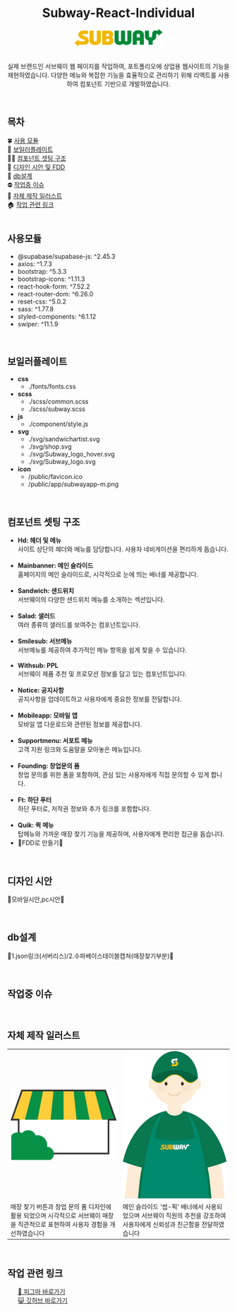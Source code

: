 <div align="center">
    <h1>Subway-React-Individual</h1> 
    <img style="width:200px;" src="./src/svg/Subway_logo.svg">
    </br>
    </br>
    <p>실제 브랜드인 서브웨이 웹 페이지를 작업하여, 포트폴리오에 상업용 웹사이트의 기능을 재현하였습니다. 다양한 메뉴와 복잡한 기능을 효율적으로 관리하기 위해 리액트를 사용하여 컴포넌트 기반으로 개발하였습니다.</p>
    </br>
</div>
<div>
    <h2>목차</h2>
    🍀 <a href="#module">사용 모듈</a></br>
    🌌 <a href="#boilerplate">보일러플레이트</a></br>
    👩‍🔧 <a href="#component">컴포넌트 셋팅 구조</a></br>
    📐 <a href="#design">디자인 시안 및 FDD</a></br>
    🔎 <a href="#db">db설계</a></br>
    ⛔ <a href="#issuse">작업중 이슈</a></br>
    🎨 <a href="#Illustrator">자체 제작 일러스트</a></br>
    🏠 <a href="#link">작업 관련 링크</a></br>
    </br>
</div>
<div id="module">
    <h2>사용모듈</h2>
    <ul>
        <li>@supabase/supabase-js: ^2.45.3</li>
        <li>axios: ^1.7.3</li>
        <li>bootstrap: ^5.3.3</li>
        <li>bootstrap-icons: ^1.11.3</li>
        <li>react-hook-form: ^7.52.2</li>
        <li>react-router-dom: ^6.26.0</li>
        <li>reset-css: ^5.0.2</li>
        <li>sass: ^1.77.8</li>
        <li>styled-components: ^6.1.12</li>
        <li>swiper: ^11.1.9</li>
    </ul>
    </br>
</div>
<div id="boilerplate">
    <h2>보일러플레이트</h2>
    <ul> 
        <li>
            <b>css</b>
            <ul>
                <li>./fonts/fonts.css</li>
            </ul>
        </li>
        <li>
            <b>scss</b>
            <ul>
                <li>./scss/common.scss</li>
                <li>./scss/subway.scss</li>
            </ul>
        </li>
        <li>
            <b>js</b>
            <ul>
                <li>./component/style.js</li>
            </ul>
        </li>
        <li>
            <b>svg</b>
            <ul>
                <li>./svg/sandwichartist.svg</li>
                <li>./svg/shop.svg</li>
                <li>./svg/Subway_logo_hover.svg</li>
                <li>./svg/Subway_logo.svg</li>
            </ul>
        </li>
        <li>
            <b>icon</b>
            <ul>
                <li>/public/favicon.ico</li>
                <li>/public/app/subwayapp-m.png</li>
            </ul>
        </li>
    </ul>    
    </br>
</div>
<div id="component">
    <h2>컴포넌트 셋팅 구조</h2>
    <ul>
        <li>
            <b>Hd: 헤더 및 메뉴</b></br>
            사이트 상단의 헤더와 메뉴를 담당합니다. 사용자 네비게이션을 편리하게 돕습니다.
        </li></br>
        <li>
            <b>Mainbanner: 메인 슬라이드</b></br>
           홈페이지의 메인 슬라이드로, 시각적으로 눈에 띄는 배너를 제공합니다.
        </li></br>
        <li>
            <b>Sandwich: 샌드위치</b></br>
            서브웨이의 다양한 샌드위치 메뉴를 소개하는 섹션입니다.
        </li></br>
        <li>
            <b>Salad: 샐러드</b></br>
            여러 종류의 샐러드를 보여주는 컴포넌트입니다.
        </li></br>
        <li>
            <b>Smilesub: 서브메뉴</b></br>
            서브메뉴를 제공하여 추가적인 메뉴 항목을 쉽게 찾을 수 있습니다.
        </li></br>
        <li>
            <b>Withsub: PPL</b></br>
            서브웨이 제품 추천 및 프로모션 정보를 담고 있는 컴포넌트입니다.
        </li></br>
        <li>
            <b>Notice: 공지사항</b></br>
            공지사항을 업데이트하고 사용자에게 중요한 정보를 전달합니다.
        </li></br>
        <li>
            <b>Mobileapp: 모바일 앱</b></br>
            모바일 앱 다운로드와 관련된 정보를 제공합니다.
        </li></br>
        <li>
            <b>Supportmenu: 서포트 메뉴</b></br>
            고객 지원 링크와 도움말을 모아놓은 메뉴입니다.
        </li></br>
        <li>
            <b>Founding: 창업문의 폼</b></br>
            창업 문의를 위한 폼을 포함하여, 관심 있는 사용자에게 직접 문의할 수 있게 합니다.
        </li></br>
        <li>
            <b>Ft: 하단 푸터</b></br>
            하단 푸터로, 저작권 정보와 추가 링크를 포함합니다.
        </li></br>
        <li>
            <b>Quik: 퀵 메뉴</b></br>
            탑메뉴와 가까운 매장 찾기 기능을 제공하며, 사용자에게 편리한 접근을 돕습니다.
        </li>
        <li>🎀FDD로 만들기🎀</li>
    </ul>
    </br>
</div>
<div id="design">
    <h2>디자인 시안</h2>
    <p>🎀모바일시안,pc시안🎀</p>
    </br>
</div>
<div id="db">
    <h2>db설계</h2>
    <p>🎀1.json링크(서버리스)/2.수파베이스테이블캡쳐(매장찾기부분)🎀</p>
    </br>
</div>
<div id="issuse">
    <h2>작업중 이슈</h2>
    </br>
</div>
<div id="Illustrator">
    <h2>자체 제작 일러스트</h2>
    <table>
        <tr>
            <th><img src="./src/svg/shop.svg" alt="서브웨이매장svg"></th>
            <th><img src="./src/svg/sandwichartist.svg" alt="서브웨이직원svg"></th>
        </tr>
        <tr>
            <td>매장 찾기 버튼과 창업 문의 폼 디자인에 활용 되었으며 시각적으로 서브웨이 매장을 직관적으로 표현하여 사용자 경험을 개선하였습니다</td>
            <td>메인 슬라이드 '썹-픽' 배너에서 사용되었으며 서브웨이 직원의 추천을 강조하여 사용자에게 신뢰성과 친근함을 전달하였습니다</td>
        </tr>        
    </table>
    </br>
</div>
<div id="link">
    <h2>작업 관련 링크</h2>
    <ul>
        <a href="https://www.figma.com/design/XY866tUpmpETFe5KsnckFi/%EC%84%9C%EB%B8%8C%EC%9B%A8%EC%9D%B4?m=auto&t=xFOBIDSViyqol1ag-6">🐖 피그마 바로가기</a></br>
        <a href="https://github.com/hyunjiq">😺 깃허브 바로가기</a>
    </ul>
</div>